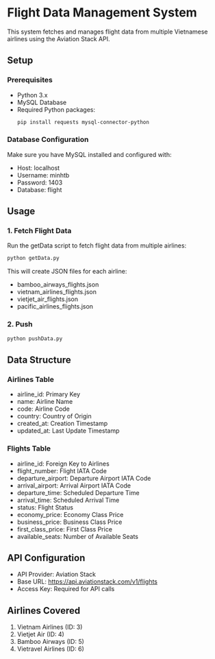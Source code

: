 # Flight Data Management System

This system fetches and manages flight data from multiple Vietnamese airlines using the Aviation Stack API.

## Setup

### Prerequisites
- Python 3.x
- MySQL Database
- Required Python packages:
  ```bash
  pip install requests mysql-connector-python
  ```

### Database Configuration
Make sure you have MySQL installed and configured with:
- Host: localhost
- Username: minhtb
- Password: 1403
- Database: flight

## Usage

### 1. Fetch Flight Data
Run the getData script to fetch flight data from multiple airlines:

```bash
python getData.py
```
This will create JSON files for each airline:
- bamboo_airways_flights.json
- vietnam_airlines_flights.json
- vietjet_air_flights.json
- pacific_airlines_flights.json

### 2. Push

```bash
python pushData.py

```

## Data Structure

### Airlines Table
- airline_id: Primary Key
- name: Airline Name
- code: Airline Code
- country: Country of Origin
- created_at: Creation Timestamp
- updated_at: Last Update Timestamp

### Flights Table
- airline_id: Foreign Key to Airlines
- flight_number: Flight IATA Code
- departure_airport: Departure Airport IATA Code
- arrival_airport: Arrival Airport IATA Code
- departure_time: Scheduled Departure Time
- arrival_time: Scheduled Arrival Time
- status: Flight Status
- economy_price: Economy Class Price
- business_price: Business Class Price
- first_class_price: First Class Price
- available_seats: Number of Available Seats

## API Configuration
- API Provider: Aviation Stack
- Base URL: https://api.aviationstack.com/v1/flights
- Access Key: Required for API calls

## Airlines Covered
1. Vietnam Airlines (ID: 3)
2. Vietjet Air (ID: 4)
3. Bamboo Airways (ID: 5)
4. Vietravel Airlines (ID: 6)
